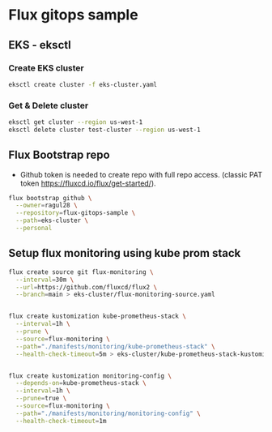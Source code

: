 # Flux gitops sample


## EKS - eksctl

###  Create EKS cluster
```sh
eksctl create cluster -f eks-cluster.yaml
```

### Get & Delete cluster
```sh
eksctl get cluster --region us-west-1
eksctl delete cluster test-cluster --region us-west-1
```

## Flux Bootstrap repo
* Github token is needed to create repo with full repo access. (classic PAT token https://fluxcd.io/flux/get-started/).

```sh
flux bootstrap github \
  --owner=ragul28 \
  --repository=flux-gitops-sample \
  --path=eks-cluster \
  --personal
```

## Setup flux monitoring using kube prom stack
```sh
flux create source git flux-monitoring \
  --interval=30m \
  --url=https://github.com/fluxcd/flux2 \
  --branch=main > eks-cluster/flux-monitoring-source.yaml


flux create kustomization kube-prometheus-stack \
  --interval=1h \
  --prune \
  --source=flux-monitoring \
  --path="./manifests/monitoring/kube-prometheus-stack" \
  --health-check-timeout=5m > eks-cluster/kube-prometheus-stack-kustomization.yaml


flux create kustomization monitoring-config \
  --depends-on=kube-prometheus-stack \
  --interval=1h \
  --prune=true \
  --source=flux-monitoring \
  --path="./manifests/monitoring/monitoring-config" \
  --health-check-timeout=1m
```